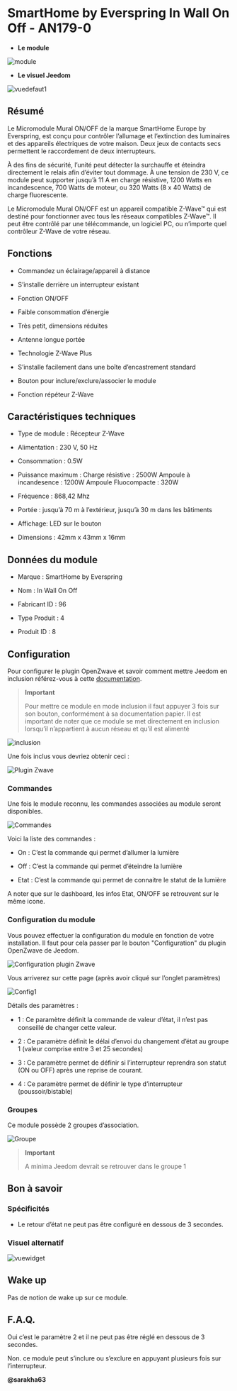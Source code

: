 SmartHome by Everspring In Wall On Off - AN179-0
================================================

-   **Le module**

![module](images/smarthomebyeverspring.AN179-0/module.jpg)

-   **Le visuel Jeedom**

![vuedefaut1](images/smarthomebyeverspring.AN179-0/vuedefaut1.jpg)

Résumé
------

Le Micromodule Mural ON/OFF de la marque SmartHome Europe by Everspring,
est conçu pour contrôler l’allumage et l’extinction des luminaires et
des appareils électriques de votre maison. Deux jeux de contacts secs
permettent le raccordement de deux interrupteurs.

À des fins de sécurité, l’unité peut détecter la surchauffe et éteindra
directement le relais afin d’éviter tout dommage. À une tension de 230
V, ce module peut supporter jusqu’à 11 A en charge résistive, 1200 Watts
en incandescence, 700 Watts de moteur, ou 320 Watts (8 x 40 Watts) de
charge fluorescente.

Le Micromodule Mural ON/OFF est un appareil compatible Z-Wave™ qui est
destiné pour fonctionner avec tous les réseaux compatibles Z-Wave™. Il
peut être contrôlé par une télécommande, un logiciel PC, ou n’importe
quel contrôleur Z-Wave de votre réseau.

Fonctions
---------

-   Commandez un éclairage/appareil à distance

-   S’installe derrière un interrupteur existant

-   Fonction ON/OFF

-   Faible consommation d’énergie

-   Très petit, dimensions réduites

-   Antenne longue portée

-   Technologie Z-Wave Plus

-   S’installe facilement dans une boîte d’encastrement standard

-   Bouton pour inclure/exclure/associer le module

-   Fonction répéteur Z-Wave

Caractéristiques techniques
---------------------------

-   Type de module : Récepteur Z-Wave

-   Alimentation : 230 V, 50 Hz

-   Consommation : 0.5W

-   Puissance maximum : Charge résistive : 2500W Ampoule à incandesence : 1200W Ampoule Fluocompacte : 320W

-   Fréquence : 868,42 Mhz

-   Portée : jusqu’à 70 m à l’extérieur, jusqu’à 30 m dans les bâtiments

-   Affichage: LED sur le bouton

-   Dimensions : 42mm x 43mm x 16mm

Données du module
-----------------

-   Marque : SmartHome by Everspring

-   Nom : In Wall On Off

-   Fabricant ID : 96

-   Type Produit : 4

-   Produit ID : 8

Configuration
-------------

Pour configurer le plugin OpenZwave et savoir comment mettre Jeedom en
inclusion référez-vous à cette
[documentation](https://doc.jeedom.com/fr_FR/plugins/automation%20protocol/openzwave/).

> **Important**
>
> Pour mettre ce module en mode inclusion il faut appuyer 3 fois sur son
> bouton, conformément à sa documentation papier. Il est important de
> noter que ce module se met directement en inclusion lorsqu’il
> n’appartient à aucun réseau et qu’il est alimenté

![inclusion](images/smarthomebyeverspring.AN179-0/inclusion.jpg)

Une fois inclus vous devriez obtenir ceci :

![Plugin Zwave](images/smarthomebyeverspring.AN179-0/information.jpg)

### Commandes

Une fois le module reconnu, les commandes associées au module seront
disponibles.

![Commandes](images/smarthomebyeverspring.AN179-0/commandes.jpg)

Voici la liste des commandes :

-   On : C’est la commande qui permet d’allumer la lumière

-   Off : C’est la commande qui permet d’éteindre la lumière

-   Etat : C’est la commande qui permet de connaitre le statut de la lumière

A noter que sur le dashboard, les infos Etat, ON/OFF se retrouvent sur
le même icone.

### Configuration du module

Vous pouvez effectuer la configuration du module en fonction de votre
installation. Il faut pour cela passer par le bouton "Configuration" du
plugin OpenZwave de Jeedom.

![Configuration plugin Zwave](images/plugin/bouton_configuration.jpg)

Vous arriverez sur cette page (après avoir cliqué sur l’onglet
paramètres)

![Config1](images/smarthomebyeverspring.AN179-0/config1.jpg)

Détails des paramètres :

-   1 : Ce paramètre déﬁnit la commande de valeur d’état, il n’est pas conseillé de changer cette valeur.

-   2 : Ce paramètre définit le délai d’envoi du changement d’état au groupe 1 (valeur comprise entre 3 et 25 secondes)

-   3 : Ce paramètre permet de définir si l’interrupteur reprendra son statut (ON ou OFF) après une reprise de courant.

-   4 : Ce paramètre permet de définir le type d’interrupteur (poussoir/bistable)

### Groupes

Ce module possède 2 groupes d’association.

![Groupe](images/smarthomebyeverspring.AN179-0/groupe.jpg)

> **Important**
>
> A minima Jeedom devrait se retrouver dans le groupe 1

Bon à savoir
------------

### Spécificités

-   Le retour d’état ne peut pas être configuré en dessous de 3 secondes.

### Visuel alternatif

![vuewidget](images//smarthomebyeverspring.AN179-0/vuewidget.jpg)

Wake up
-------

Pas de notion de wake up sur ce module.

F.A.Q.
------

Oui c’est le paramètre 2 et il ne peut pas être réglé en dessous de 3
secondes.

Non. ce module peut s’inclure ou s’exclure en appuyant plusieurs fois
sur l’interrupteur.

**@sarakha63**
